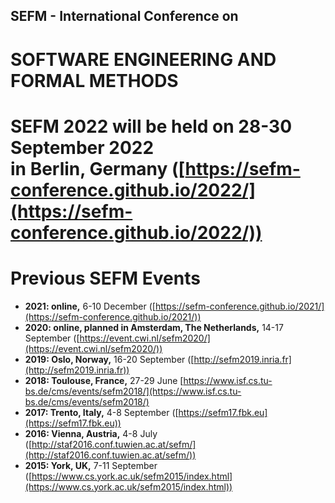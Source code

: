 ## SEFM - International Conference on
# SOFTWARE ENGINEERING AND FORMAL METHODS

# SEFM 2022 will be held on 28-30 September 2022<br> in Berlin, Germany ([https://sefm-conference.github.io/2022/](https://sefm-conference.github.io/2022/))
# Previous SEFM Events
* **2021: online,** 6-10 December ([https://sefm-conference.github.io/2021/](https://sefm-conference.github.io/2021/))
* **2020: online, planned in Amsterdam, The Netherlands,** 14-17 September ([https://event.cwi.nl/sefm2020/](https://event.cwi.nl/sefm2020/))
* **2019: Oslo, Norway,** 16-20 September ([http://sefm2019.inria.fr](http://sefm2019.inria.fr))
* **2018: Toulouse, France,** 27-29 June [https://www.isf.cs.tu-bs.de/cms/events/sefm2018/](https://www.isf.cs.tu-bs.de/cms/events/sefm2018/)
* **2017: Trento, Italy,** 4-8 September ([https://sefm17.fbk.eu](https://sefm17.fbk.eu))
* **2016: Vienna, Austria,** 4-8 July ([http://staf2016.conf.tuwien.ac.at/sefm/](http://staf2016.conf.tuwien.ac.at/sefm/))
* **2015: York, UK,** 7-11 September ([https://www.cs.york.ac.uk/sefm2015/index.html](https://www.cs.york.ac.uk/sefm2015/index.html))
